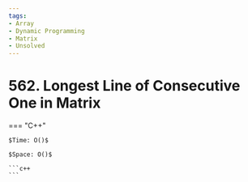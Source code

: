 ```yaml
---
tags:
- Array
- Dynamic Programming
- Matrix
- Unsolved
---
```



# 562. Longest Line of Consecutive One in Matrix

=== "C++"

    $Time: O()$

    $Space: O()$

    ```c++
    ```